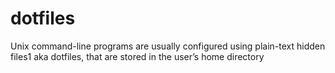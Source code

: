 # dotfiles
Unix command-line programs are usually configured using plain-text hidden files1 aka dotfiles, that are stored in the user’s home directory
